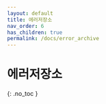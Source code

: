 ```yaml
---
layout: default
title: 에러저장소
nav_order: 6
has_children: true
permalink: /docs/error_archive
---
```


# 에러저장소
{: .no_toc }
